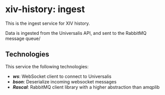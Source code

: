 # xiv-history: ingest
This is the ingest service for XIV history.

Data is ingested from the Universalis API, and sent to the RabbitMQ message queue/

## Technologies
This service the following technologies:
- **_ws_**: WebSocket client to connect to Universalis
- **_bson_**: Deserialize incoming websocket messages
- **_Rascal_**: RabbitMQ client library with a higher abstraction than amqplib